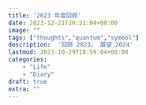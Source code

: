 ```yaml
---
title: '2023 年度回顾'
date: 2023-12-21T20:21:04+08:00
image: ""
tags: ["thoughts","quantum","symbol"]
description:  '回顾 2023， 展望 2024'
lastmod: 2023-10-29T18:59:04+08:00
categories: 	
    - "Life"
    - "Diary"
draft: true
extra: ""
---
```


